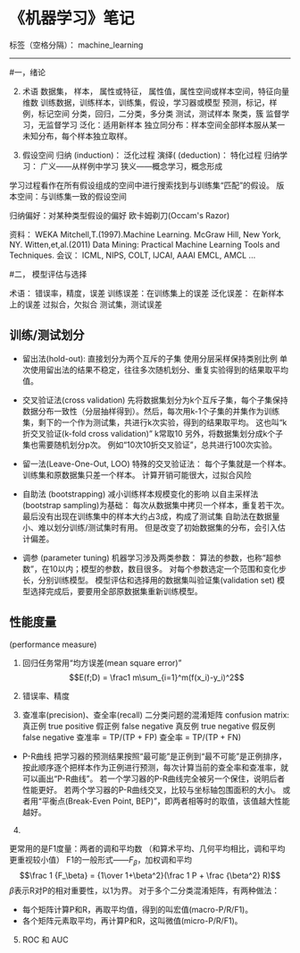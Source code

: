 ﻿# 《机器学习》笔记

标签（空格分隔）： machine_learning

---
#一，绪论

2. 术语
数据集， 样本， 属性或特征， 属性值，属性空间或样本空间，特征向量
维数
训练数据，训练样本，训练集，假设，学习器或模型
预测，标记，样例，标记空间
分类，回归，二分类，多分类
测试，测试样本
聚类，簇
监督学习，无监督学习
泛化：适用新样本
独立同分布：样本空间全部样本服从某一未知分布，每个样本独立取样。

3. 假设空间
归纳 (induction)： 泛化过程
演绎( (deduction)： 特化过程
归纳学习：
广义——从样例中学习
狭义——概念学习，概念形成

学习过程看作在所有假设组成的空间中进行搜索找到与训练集“匹配”的假设。
版本空间：与训练集一致的假设空间

归纳偏好：对某种类型假设的偏好
欧卡姆剃刀(Occam's Razor)

资料：
WEKA
Mitchell,T.(1997).Machine Learning. McGraw Hill, New York, NY.
Witten,et,al.(2011) Data Mining: Practical Machine Learning Tools and Techniques.
会议：
ICML, NIPS, COLT, IJCAI, AAAI
EMCL, AMCL
...

#二， 模型评估与选择

术语：
错误率，精度，误差
训练误差：在训练集上的误差
泛化误差： 在新样本上的误差
过拟合，欠拟合
测试集，测试误差


## 训练/测试划分
- 留出法(hold-out): 直接划分为两个互斥的子集
使用分层采样保持类别比例
单次使用留出法的结果不稳定，往往多次随机划分、重复实验得到的结果取平均值。
- 交叉验证法(cross validation)
先将数据集划分为k个互斥子集，每个子集保持数据分布一致性（分层抽样得到）。然后，每次用k-1个子集的并集作为训练集，剩下的一个作为测试集，共进行k次实验，得到的结果取平均。
这也叫“k折交叉验证(k-fold cross validation)”
k常取10
另外，将数据集划分成k个子集也需要随机划分p次。
例如“10次10折交叉验证”，总共进行100次实验。
- 留一法(Leave-One-Out, LOO)
特殊的交叉验证法： 每个子集就是一个样本。
训练集和原数据集只差一个样本。
计算开销可能很大，过拟合风险
- 自助法 (bootstrapping)
减小训练样本规模变化的影响
以自主采样法(bootstrap sampling)为基础： 每次从数据集中拷贝一个样本，重复若干次。
最后没有出现在训练集中的样本大约占3成，构成了测试集
自助法在数据量小、难以划分训练/测试集时有用。
但是改变了初始数据集的分布，会引入估计偏差。

- 调参 (parameter tuning)
机器学习涉及两类参数： 算法的参数，也称“超参数”，在10以内；模型的参数，数目很多。
对每个参数选定一个范围和变化步长，分别训练模型。
模型评估和选择用的数据集叫验证集(validation set)
模型选择完成后，要要用全部原数据集重新训练模型。

## 性能度量 
(performance measure)

1. 回归任务常用“均方误差(mean square error)”
$$E(f;D) = \frac1 m\sum_{i=1}^m(f(x_i)-y_i)^2$$

2. 错误率、精度
3. 查准率(precision)、查全率(recall)
二分类问题的混淆矩阵 confusion matrix: 
真正例 true positive 
假正例 false negative 
真反例 true negative 
假反例 false negative 
查准率 = TP/(TP + FP)
查全率 = TP/(TP + FN)
- P-R曲线
把学习器的预测结果按照“最可能”是正例到“最不可能”是正例排序，按此顺序逐个把样本作为正例进行预测，每次计算当前的查全率和查准率，就可以画出“P-R曲线”。
若一个学习器的P-R曲线完全被另一个保住，说明后者性能更好。
若两个学习器的P-R曲线交叉，比较与坐标轴包围面积的大小。
或者用“平衡点(Break-Even Point, BEP)”，即两者相等时的取值，该值越大性能越好。
4. 
更常用的是F1度量：两者的调和平均数
（和算术平均、几何平均相比，调和平均更重视较小值）
F1的一般形式——$F_\beta$，加权调和平均
$$\frac 1 {F_\beta} = {1\over 1+\beta^2}(\frac 1 P + \frac {\beta^2} R)$$
$\beta$表示R对P的相对重要性，以1为界。
对于多个二分类混淆矩阵，有两种做法：
-  每个矩阵计算P和R，再取平均值，得到的叫宏值(macro-P/R/F1)。
-   各个矩阵元素取平均，再计算P和R，这叫微值(micro-P/R/F1)。

5. ROC 和 AUC

 








